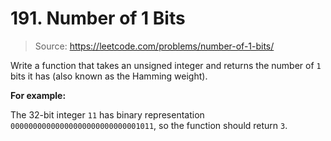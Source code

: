 # 191. Number of 1 Bits

> Source: https://leetcode.com/problems/number-of-1-bits/

Write a function that takes an unsigned integer and returns the number of `1` bits it has
(also known as the Hamming weight).

**For example:**

The 32-bit integer `11` has binary representation `00000000000000000000000000001011`, so
the function should return `3`.

